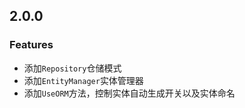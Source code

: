 ## 2.0.0

### Features

- 添加`Repository`仓储模式
- 添加`EntityManager`实体管理器
- 添加`UseORM`方法，控制实体自动生成开关以及实体命名